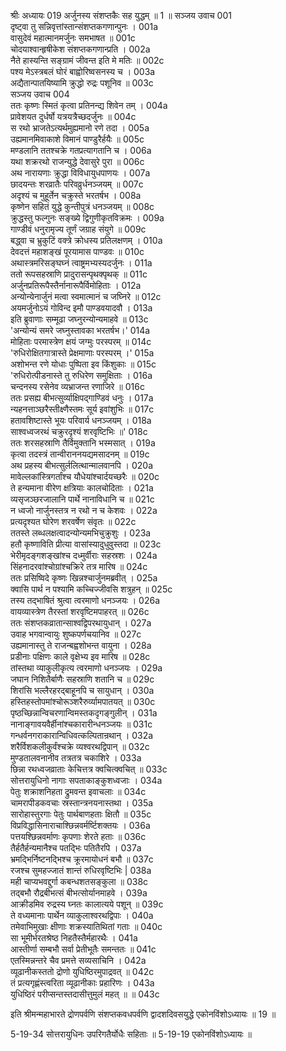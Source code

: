 श्रीः
अध्यायः 019
अर्जुनस्य संशप्तकैः सह युद्धम् ॥ 1 ॥
सञ्जय उवाच 	001  
दृष्ट्वा तु सन्निवृत्तांस्तान्संशप्तकगणान्पुनः ।	001a  
वासुदेवं महात्मानमर्जुनः समभाषत ॥	001c  
चोदयाश्वान्हृषीकेश संशप्तकगणान्प्रति ।	002a  
नैते हास्यन्ति सङ्ग्रामं जीवन्त इति मे मतिः ॥	002c  
पश्य मेऽस्त्रबलं घोरं बाह्वोरिष्वसनस्य च ।	003a  
अद्यैतान्पातयिष्यामि क्रुद्धो रुद्रः पशूनिव ॥	003c  
सञ्जय उवाच 	004  
ततः कृष्णः स्मितं कृत्वा प्रतिनन्द्य शिवेन तम् ।	004a  
प्रावेशयत दुर्धर्षो यत्रयत्रैच्छदर्जुनः ॥	004c  
स रथो भ्राजतेऽत्यर्थमुह्यमानो रणे तदा ।	005a  
उह्यमानमिवाकाशे विमानं पाण्डुरैर्हयैः ॥	005c  
मण्डलानि ततश्चक्रे गतप्रत्यागतानि च ।	006a  
यथा शक्ररथो राजन्युद्धे देवासुरे पुरा ॥	006c  
अथ नारायणाः क्रुद्धा विविधायुधपाणयः ।	007a  
छादयन्तः शरव्रातैः परिवव्रुर्धनञ्जयम् ॥	007c  
अदृश्यं च मुहूर्तेन चक्रुस्ते भरतर्षभ ।	008a  
कृष्णेन सहितं युद्धे कुन्तीपुत्रं धनञ्जयम् ॥	008c  
क्रुद्धस्तु फल्गुनः सङ्ख्ये द्विगुणीकृतविक्रमः ।	009a  
गाण्डीवं धनुरामृज्य तूर्णं जग्राह संयुगे ॥	009c  
बद्ध्वा च भ्रुकुटिं वक्त्रे क्रोधस्य प्रतिलक्षणम् ।	010a  
देवदत्तं महाशङ्खं पूरयामास पाण्डवः ॥	010c  
अथास्त्रमरिसङ्घघ्नं त्वाष्ट्रमभ्यस्यदर्जुनः ।	011a  
ततो रूपसहस्राणि प्रादुरासन्पृथक्पृथक् ॥	011c  
अर्जुनप्रतिरूपैस्तैर्नानारूपैर्विमोहिताः ।	012a  
अन्योन्येनार्जुनं मत्वा स्वमात्मानं च जघ्निरे ॥	012c  
अयमर्जुनोऽयं गोविन्द इमौ पाण्डवयादवौ ।	013a  
इति ब्रुवाणाः सम्मूढा जघ्नुरन्योन्यमाहवे ॥	013c  
\'अन्योन्यं समरे जघ्नुस्तावका भरतर्षभ।\'	014a  
मोहिताः परमास्त्रेण क्षयं जग्मुः परस्परम् ॥	014c  
\'रुधिरोक्षितगात्रास्ते प्रेक्षमाणाः परस्परम् ।\'	015a  
अशोभन्त रणे योधाः पुष्पिता इव किंशुकाः ॥	015c  
\'रुधिरोत्पीडनास्ते तु रुधिरेण समुक्षिताः ।	016a  
चन्दनस्य रसेनेव व्यभ्राजन्त रणाजिरे ॥	016c  
ततः प्रसह्य बीभत्सुर्व्याक्षिपद्गाण्डिवं धनुः ।	017a  
न्यहनत्ताञ्छरैस्तीक्ष्णैस्तमः सूर्य इवांशुभिः ॥	017c  
हतावशिष्टास्ते भूयः परिवार्य धनञ्जयम् ।	018a  
साश्वध्वजरथं चक्रुरदृश्यं शरवृष्टिभिः ॥\'	018c  
ततः शरसहस्राणि तैर्विमुक्तानि भस्मसात् ।	019a  
कृत्वा तदस्त्रं तान्वीराननयद्यमसादनम् ॥	019c  
अथ प्रहस्य बीभत्सुर्ललित्थान्मालवानपि ।	020a  
मावेल्लकांस्त्रिगर्तांश्च यौधेयांश्चार्दयच्छरैः ॥	020c  
ते हन्यमाना वीरेण क्षत्रियाः कालचोदिताः ।	021a  
व्यसृजञ्छरजालानि पार्थे नानाविधानि च ॥	021c  
न ध्वजो नार्जुनस्तत्र न रथो न च केशवः ।	022a  
प्रत्यदृश्यत घोरेण शरवर्षेण संवृतः ॥	022c  
ततस्ते लब्धलक्षत्वादन्योन्यमभिचुक्रुशुः ।	023a  
हतौ कृष्णाविति प्रीत्या वासांस्यादुधुवुस्तदा ॥	023c  
भेरीमृदङ्गशङ्खांश्च दध्मुर्वीराः सहस्रशः ।	024a  
सिंहनादरवांश्चोग्रांश्चक्रिरे तत्र मारिष ॥	024c  
ततः प्रसिष्विदे कृष्णः खिन्नश्चार्जुनमब्रवीत् ।	025a  
क्वासि पार्थ न पश्यामि कच्चिज्जीवसि शत्रुहन् ॥	025c  
तस्य तद्भाषितं श्रुत्वा त्वरमाणो धनञ्जयः ।	026a  
वायव्यास्त्रेण तैरस्तां शरवृष्टिमपाहरत् ॥	026c  
ततः संशप्तकव्रातान्साश्वद्विपरथायुधान् ।	027a  
उवाह भगवान्वायुः शुष्कपर्णचयानिव ॥	027c  
उह्यमानास्तु ते राजन्बह्वशोभन्त वायुना ।	028a  
प्रडीनाः पक्षिणः काले वृक्षेभ्य इव मारिष ॥	028c  
तांस्तथा व्याकुलीकृत्य त्वरमाणो धनञ्जयः ।	029a  
जघान निशितैर्बाणैः सहस्राणि शतानि च ॥	029c  
शिरांसि भल्लैरहरद्बाहूनपि च सायुधान् ।	030a  
हस्तिहस्तोपमांश्चोरूञ्शरैरुर्व्यामपातयत् ॥	030c  
पृष्ठच्छिन्नान्विचरणान्विमस्तकदृगङ्गुलीन् ।	031a  
नानाङ्गावयवैर्हीनांश्चकारारीन्धनञ्जयः ॥	031c  
गन्धर्वनगराकारान्विधिवत्कल्पितान्रथान् ।	032a  
शरैर्विशकलीकुर्वंश्चक्रे व्यश्वरथद्विपान् ॥	032c  
मुण्डतालवनानीव तत्रतत्र चकाशिरे ।	033a  
छिन्ना रथध्वजव्राताः केचित्तत्र क्वचित्क्वचित् ॥	033c  
सोत्तरायुधिनो नागाः सपताकाङ्कुशध्वजाः ।	034a  
पेतुः शक्राशनिहता द्रुमवन्त इवाचलाः ॥	034c  
चामरापीडकवचाः स्रस्तान्त्रनयनास्तथा ।	035a  
सारोहास्तुरगाः पेतुः पार्थबाणहताः क्षितौ ॥	035c  
विप्रविद्धासिनाराचाश्छिन्नवर्मर्ष्टिशक्तयः ।	036a  
पत्तयश्छिन्नवर्माणः कृपणाः शेरते हताः ॥	036c  
तैर्हतैर्हन्यमानैश्च पतद्भिः पतितैरपि ।	037a  
भ्रमद्भिर्निष्टनद्भिश्च क्रूरमायोधनं बभौ ॥	037c  
रजश्च सुमहज्जातं शान्तं रुधिरवृष्टिभिः | 	038a  
मही चाप्यभवद्दुर्गा कबन्धशतसङ्कुला ॥	038c  
तद्बभौ रौद्रबीभत्सं बीभत्सोर्यानमाहवे ।	039a  
आक्रीडमिव रुद्रस्य घ्नतः कालात्यये पशून् ॥	039c  
ते वध्यमानाः पार्थेन व्याकुलाश्वरथद्विपाः ।	040a  
तमेवाभिमुखाः क्षीणाः शक्रस्यातिथितां गताः ॥	040c  
सा भूमीर्भरतश्रेष्ठ निहतैस्तैर्महारथैः ।	041a  
आस्तीर्णा सम्बभौ सर्वा प्रेतीभूतैः समन्ततः ॥	041c  
एतस्मिन्नन्तरे चैव प्रमत्ते सव्यसाचिनि ।	042a  
व्यूढानीकस्ततो द्रोणो युधिष्ठिरमुपाद्रवत् ॥	042c  
तं प्रत्यगृह्णंस्त्वरिता व्यूढानीकाः प्रहारिणः ।	043a  
युधिष्ठिरं परीप्सन्तस्तदासीत्तुमुलं महत् ॥ ॥	043c  

इति श्रीमन्महाभारते द्रोणपर्वणि संशप्तकवधपर्वणि द्वादशदिवसयुद्धे एकोनविंशोऽध्यायः ॥ 19 ॥

5-19-34 सोत्तरायुधिनः उपरिगतैर्योधैः सहिताः ॥ 5-19-19 एकोनविंशोऽध्यायः ॥
	
